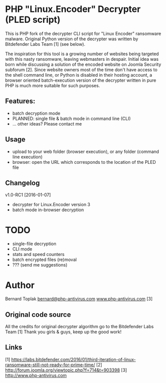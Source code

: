 #  PHP "Linux.Encoder" Decrypter (PLED script)

This is PHP fork of the decrypter CLI script for "Linux Encoder" ransomware malware.
Original Python version of the decrypter was written by Bitdefender Labs Team [1]
(see below).

The inspiration for this tool is a growing number of websites being targeted with 
this nasty ransomware, leaving webmasters in despair. Initial idea was born while
discussing a solution of the encoded website on Joomla Security subforum [2].
Since website owners most of the time don't have access to the shell command line, 
or Python is disabled in their hosting account, a browser oriented batch-execution 
version of the decrypter written in pure PHP is much more suitable for such purposes.


## Features:
* batch decryption mode
* PLANNED: single file & batch mode in command line (CLI)
* ... other ideas? Please contact me

## Usage
* upload to your web folder (browser execution), or any folder (command line execution)
* browser: open the URL which corresponds to the location of the PLED file


## Changelog

v1.0-RC1	[2016-01-07]
* decrypter for Linux.Encoder version 3
* batch mode in-browser decryption


# TODO
* single-file decryption
* CLI mode
* stats and speed counters
* batch encrypted files (re)moval
* ??? (send me suggestions)


# Author
Bernard Toplak <bernard@php-antivirus.com>
www.php-antivirus.com [3]

## Original code source
All the credits for original decrypter algorithm go to the Bitdefender Labs Team [1]
Thank you girls & guys, keep up the good work!


## Links
[1] https://labs.bitdefender.com/2016/01/third-iteration-of-linux-ransomware-still-not-ready-for-prime-time/
[2] http://forum.joomla.org/viewtopic.php?f=714&t=903398
[3] http://www.php-antivirus.com
